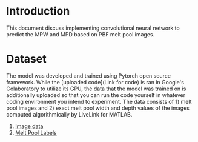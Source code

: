 # Introduction
This document discuss implementing convolutional neural network to predict the MPW and MPD based on PBF melt pool images.

# Dataset
The model was developed and trained using Pytorch open source framework. While the [uploaded code](Link for code) is ran in Google's Colaboratory to utilize its GPU, the data that the model was trained on is additionally uploaded so that you can run the code yourself in whatever coding environment you intend to experiment. The data consists of 1) melt pool images and 2) exact melt pool width and depth values of the images computed algorithmically by LiveLink for MATLAB.
1) [Image data](https://drive.google.com/file/d/1vDWtT3mJHI0hRGruFP1zBzh1P9vbtCs9/view?usp=sharing)
2) [Melt Pool Labels](https://github.com/Shim-John/MPW_MPD_Image-Prediction/blob/9fdc99f0b689ed76aad6e6313be7ffbda695a6ae/Melt%20Pool%20Labels.zip)
